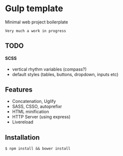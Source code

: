 Gulp template
======================
Minimal web project boilerplate 

`Very much a work in progress`

## TODO
#### SCSS
- vertical rhythm variables (compass?)
- default styles (tables, buttons, dropdown, inputs etc)

## Features
- Concatenation, Uglify
- SASS, CSSO, autoprefixr
- HTML minification
- HTTP Server (using express)
- Livereload


## Installation 

`$ npm install && bower install`
